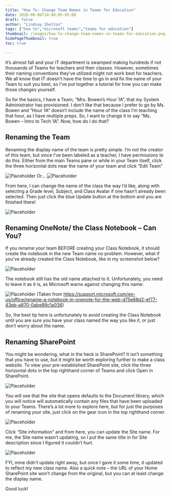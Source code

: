 ```yaml
---
title: "How To: Change Team Names in Teams for Education"
date: 2020-08-06T14:49:05-05:00
draft: false
author: "Lindsay Shelton"
tags: ["how to","microsoft teams","teams for education"]
thumbnail: /images/how-to-change-team-names-in-teams-for-education.png
hidePageThumbnail: true
toc: true

---
```


It’s almost fall and your IT department is swamped making hundreds if not thousands of Teams for teachers and their classes. However, sometimes their naming conventions they’ve utilized might not work best for teachers. We all know that IT doesn’t have the time to go in and fix the name of your Team to suit you best, so I’ve put together a tutorial for how you can make those changes yourself.

So for the basics, I have a Team, “Mrs. Bowen’s Hour 1A”, that my System Administrator has provisioned.  I don’t like that because I prefer to go by Ms. Bowen and “Hour 1A” doesn’t include the name of the class I’m teaching that hour, as I have multiple preps.  So, I want to change it to say “Ms. Bowen – Intro to Tech 1A”.  Now, how do I do that?

## Renaming the Team

Renaming the display name of the team is pretty simple.  I’m not the creator of this team, but since I’ve been labeled as a teacher, I have permissions to do this.  Either from the main Teams pane or while in your Team itself, click the three horizontal dots near the name of your team and click “Edit Team”

![Placeholder](/images/how-to-change-team-names-in-teams-for-education2.png)
Or...
![Placeholder](/images/how-to-change-team-names-in-teams-for-education.png)

From here, I can change the name of the class the way I’d like, along with selecting a Grade level, Subject, and Class Avatar if one hasn’t already been selected.  Then just click the blue Update button at the bottom and you are finished there!

![Placeholder](/images/how-to-change-team-names-in-teams-for-education3.png)

## Renaming OneNote/ the Class Notebook – Can You?

If you rename your team BEFORE creating your Class Notebook, it should create the notebook in the new Team name no problem.  However, what if you’ve already created the Class Notebook, like in my screenshot below?

![Placeholder](/images/how-to-change-team-names-in-teams-for-education4.png)

The notebook still has the old name attached to it.  Unfortunately, you need to leave it as it is, as Microsoft warns against changing this name:

![Placeholder](/images/how-to-change-team-names-in-teams-for-education5.png)
(Taken from https://support.microsoft.com/en-us/office/rename-a-notebook-in-onenote-for-the-web-d75e88d2-ef77-43eb-a870-0abe89c1a036)

So, the best tip here is unfortunately to avoid creating the Class Notebook until you are sure you have your class named the way you like it, or just don’t worry about the name.

## Renaming SharePoint

You might be wondering, what in the heck is SharePoint?  It isn’t something that you have to use, but it might be worth exploring further to make a class website.  To view your pre-established SharePoint site, click the three horizontal dots in the top righthand corner of Teams and click Open in SharePoint.

![Placeholder](/images/how-to-change-team-names-in-teams-for-education6.png)

You will see that the site that opens defaults to the Document library, which you will notice will automatically contain any files that have been uploaded to your Teams.  There’s a lot more to explore here, but for just the purposes of renaming your site, just click on the gear icon in the top righthand corner.

![Placeholder](/images/how-to-change-team-names-in-teams-for-education7.png)

Click “Site information” and from here, you can update the Site name.  For me, the Site name wasn’t updating, so I put the same title in for Site description since I figured it couldn’t hurt.

![Placeholder](/images/how-to-change-team-names-in-teams-for-education8.png)

FYI, mine didn’t update right away, but once I gave it some time, it updated to reflect my new class name. Also a quick note – the URL of your Home SharePoint site won’t change from the original, but you can at least change the display name.

Good luck!